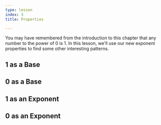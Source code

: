 ```yaml
---
type: lesson
index: 3
title: Properties

---
```


You may have remembered from the introduction to this chapter that any number to the power of $0$ is $1$. In this lesson, we'll use our new exponent properties to find some other interesting patterns. 

## $1$ as a Base

## $0$ as a Base

## $1$ as an Exponent

## $0$ as an Exponent





<!--stackedit_data:
eyJoaXN0b3J5IjpbMTcwODIzOTAxNF19
-->